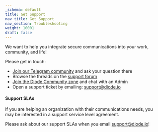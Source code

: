 ```yaml
---
_schema: default
title: Get Support
nav_title: Get Support
nav_section: Troubleshooting
weight: 10001
draft: false
---
```

We want to help you integrate secure communications into your work, community, and life!

Please get in touch:

* [Join our Telegram community](https://t.me/diode_chain) and ask your question there
* Browse the threads on the [support forum](https://forum.diode.io/)
* [Join the Diode Community zone](https://diode.io/joinzone/#1MQKGI_TUYpNksoAAK6TSynBPpviy5MPgDRyTiO7YuGh5_H5sHDN9VIB1diC) and chat with an Admin
* Open a support ticket by emailing: [support@diode.io](mailto:support@diode.io)

#### Support SLAs

If you are helping an organization with their communications needs, you may be interested in a support service level agreement.

Please ask about our support SLAs when you email [support@diode.io](mailto:support@diode.io)!